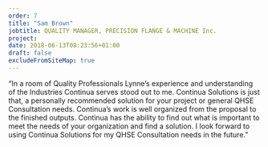 ```yaml
---
order: 7
title: "Sam Brown"
jobtitle: QUALITY MANAGER, PRECISION FLANGE & MACHINE Inc.
project: 
date: 2018-06-13T08:23:56+01:00
draft: false
excludeFromSiteMap: true
---
```


“In a room of Quality Professionals Lynne’s experience and understanding of the Industries Continua serves stood out to me. Continua Solutions is just that, a personally recommended solution for your project or general QHSE Consultation needs. Continua’s work is well organized from the proposal to the finished outputs. Continua has the ability to find out what is important to meet the needs of your organization and find a solution. I look forward to using Continua Solutions for my QHSE Consultation needs in the future.”